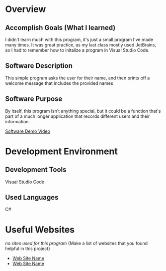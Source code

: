 # Overview

## Accomplish Goals (What I learned)
I didn't learn much with this program, it's just a small program I've made many times. It was great practice, as my last class mostly used JetBrains, so I had to remember how to initalize a program in Visual Studio Code.

## Software Description
This simple program asks the user for their name, and then prints off a welcome message that includes the provided names

## Software Purpose
By itself, this program isn't anything special, but it could be a function that's part of a much longer application that records different users and their information.

[Software Demo Video](https://youtu.be/gBKvigydruA)

# Development Environment

## Development Tools
Visual Studio Code

## Used Languages 
C#

# Useful Websites
_no sites used for this program_
{Make a list of websites that you found helpful in this project}
* [Web Site Name](http://url.link.goes.here)
* [Web Site Name](http://url.link.goes.here)
